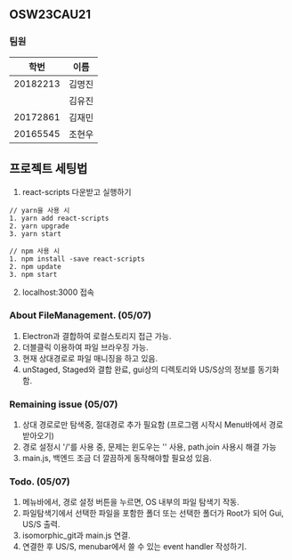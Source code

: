 ## OSW23CAU21 

### 팀원

| 학번       | 이름 |
|----------|----|
| 20182213 | 김명진 | 
|          | 김유진 |
| 20172861 | 김재민 |
| 20165545 | 조현우 |

## 프로젝트 세팅법

1. react-scripts 다운받고 실행하기 
```
// yarn을 사용 시
1. yarn add react-scripts
2. yarn upgrade
3. yarn start

// npm 사용 시
1. npm install -save react-scripts
2. npm update
3. npm start 
```

2. localhost:3000 접속


### About FileManagement. (05/07)
1. Electron과 결합하여 로컬스토리지 접근 가능.
2. 더블클릭 이용하여 파일 브라우징 가능. 
3. 현재 상대경로로 파일 매니징을 하고 있음.
4. unStaged, Staged와 결합 완료, gui상의 디렉토리와 US/S상의 정보를 동기화 함. 

### Remaining issue (05/07)
1. 상대 경로로만 탐색중, 절대경로 추가 필요함 (프로그램 시작시 Menu바에서 경로 받아오기)
2. 경로 설정시 '/'를 사용 중, 문제는 윈도우는 '\' 사용, path.join 사용시 해결 가능 
3. main.js, 백엔드 조금 더 깔끔하게 동작해야할 필요성 있음.

### Todo. (05/07)
1. 메뉴바에서, 경로 설정 버튼을 누르면, OS 내부의 파일 탐색기 작동. 
2. 파일탐색기에서 선택한 파일을 포함한 폴더 또는 선택한 폴더가 Root가 되어 Gui, US/S 출력. 
3. isomorphic_git과 main.js 연결. 
4. 연결한 후 US/S, menubar에서 쓸 수 있는 event handler 작성하기.
